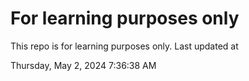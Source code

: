 # For learning purposes only
This repo is for learning purposes only.
Last updated at

Thursday, May 2, 2024 7:36:38 AM

